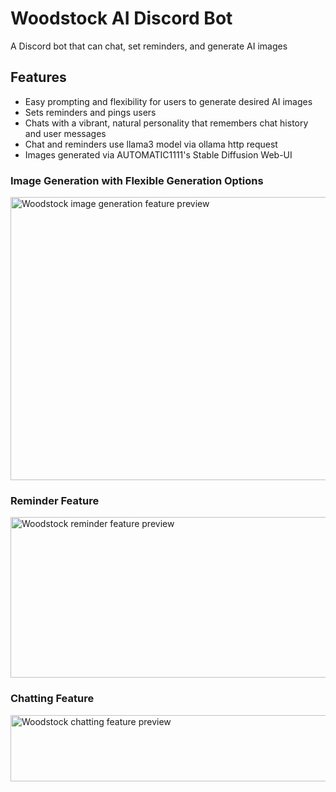 # Woodstock AI Discord Bot

A Discord bot that can chat, set reminders, and generate AI images

## Features
- Easy prompting and flexibility for users to generate desired AI images
- Sets reminders and pings users
- Chats with a vibrant, natural personality that remembers chat history and user messages
- Chat and reminders use llama3 model via ollama http request
- Images generated via AUTOMATIC1111's Stable Diffusion Web-UI

### Image Generation with Flexible Generation Options
<img width="852" height="453" alt="Woodstock image generation feature preview" src="https://github.com/user-attachments/assets/ffba5523-e691-4c57-9b7e-ac90efaeabca" />

### Reminder Feature
<img width="1386" height="257" alt="Woodstock reminder feature preview" src="https://github.com/user-attachments/assets/28e5df6f-280f-4c89-993b-6149730e007f" />

### Chatting Feature
<img width="1339" height="106" alt="Woodstock chatting feature preview" src="https://github.com/user-attachments/assets/52b28667-dae4-4ec9-acab-690794140fcd" />

